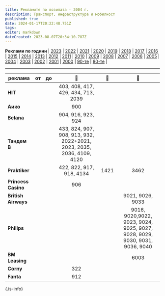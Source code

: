 ```yaml
---
title: Рекламите по возилата - 2004 г.
description: Транспорт, инфраструктура и мобилност
published: true
date: 2024-01-17T20:22:48.751Z
tags: 
editor: markdown
dateCreated: 2023-08-07T20:34:10.787Z
---
```


**Реклами по години** | [2023](/bg/identity/advertisements-2023) | [2022](/bg/identity/advertisements-2022) | [2021](/bg/identity/advertisements-2021) | [2020](/bg/identity/advertisements-2020) | [2019](/bg/identity/advertisements-2019) | [2018](/bg/identity/advertisements-2018) | [2017](/bg/identity/advertisements-2017) | [2016](/bg/identity/advertisements-2016) | [2015](/bg/identity/advertisements-2015) | [2014](/bg/identity/advertisements-2014) | [2013](/bg/identity/advertisements-2013) | [2012](/bg/identity/advertisements-2012) | [2011](/bg/identity/advertisements-2011) | [2010](/bg/identity/advertisements-2010) | [2009](/bg/identity/advertisements-2009) | [2008](/bg/identity/advertisements-2008) | [2007](/bg/identity/advertisements-2007) | [2006](/bg/identity/advertisements-2006) | [2005](/bg/identity/advertisements-2005) | [2004](/bg/identity/advertisements-2004) | [2003](/bg/identity/advertisements-2003) | [2002](/bg/identity/advertisements-2002) | [2001](/bg/identity/advertisements-2001) | [2000](/bg/identity/advertisements-2000) | [90-те](/bg/identity/advertisements-90te) |  [80-те](/bg/identity/advertisements-80te) |

---

|реклама| от |  до |    :train:   |    :trolleybus:   |   :bus:  |
|---|:---:|:---:|:---:|:---:|:---:|
| **HIT** | | | 403, 408, 417, 426, 434, 713, 2039 |   | |
| **Аико** | | | 900 |   | |
| **Belana** | | |  904, 916, 923, 924 |   |  
| **Тандем В** | |  |  433, 824, 907, 908, 913, 932, 2022+2021,  2023, 2035, 2036, 4109, 4120 |   |
| **Praktiker** | | | 422, 822, 917, 918, 4134  | 1421 | 3462 |
| **Princess Casino** | | | 906 |   | |
| **British Airways** | | |  |   | 9021, 9026, 9033 |
| **Philips** | | |  |   | 9016, 9020,9022, 9023, 9024, 9025, 9027, 9028, 9029, 9030, 9031, 9036, 9040 |
| **BM Leasing** | | |  |   | 6003 |
| **Corny** | | | 322 |   |  |
| **Fanta** | | | 912 |   |  |
{.is-info}
 
 